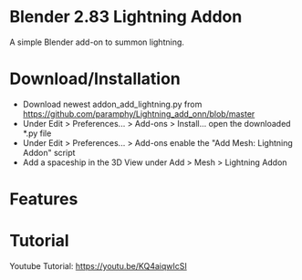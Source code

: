 # Blender 2.83 Lightning Addon
A simple Blender add-on to summon lightning.

# Download/Installation
* Download newest addon_add_lightning.py from https://github.com/paramphy/Lightning_add_onn/blob/master
* Under Edit > Preferences... > Add-ons > Install... open the downloaded *.py file
* Under Edit > Preferences... > Add-ons enable the "Add Mesh: Lightning Addon" script
* Add a spaceship in the 3D View under Add > Mesh > Lightning Addon
# Features
# Tutorial
Youtube Tutorial: https://youtu.be/KQ4aiqwIcSI
# 

 
